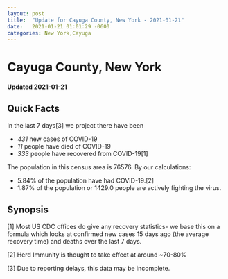 ```yaml
---
layout: post
title:  "Update for Cayuga County, New York - 2021-01-21"
date:   2021-01-21 01:01:29 -0600
categories: New York,Cayuga
---
```


# Cayuga County, New York
#### Updated 2021-01-21

## Quick Facts

In the last 7 days[3] we project there have been
- *431* new cases of COVID-19
- *11* people have died of COVID-19
- *333* people have recovered from COVID-19[1]

The population in this census area is 76576. By our calculations:
- 5.84% of the population have had COVID-19.[2]
- 1.87% of the population or 1429.0 people are actively fighting the virus.

## Synopsis




[1] Most US CDC offices do give any recovery statistics- we base this on a formula which looks at confirmed new cases
15 days ago (the average recovery time) and deaths over the last 7 days.

[2] Herd Immunity is thought to take effect at around ~70-80%

[3] Due to reporting delays, this data may be incomplete.
 
    